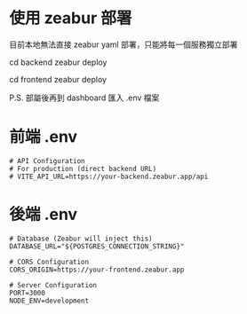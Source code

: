 # 使用 zeabur 部署

目前本地無法直接 zeabur yaml 部署，只能將每一個服務獨立部署

cd backend
zeabur deploy

cd frontend
zeabur deploy

P.S. 部屬後再到 dashboard 匯入 .env 檔案

# 前端 .env
```
# API Configuration
# For production (direct backend URL)
# VITE_API_URL=https://your-backend.zeabur.app/api
```

# 後端 .env
```
# Database (Zeabur will inject this)
DATABASE_URL="${POSTGRES_CONNECTION_STRING}"

# CORS Configuration
CORS_ORIGIN=https://your-frontend.zeabur.app

# Server Configuration
PORT=3000
NODE_ENV=development


```
